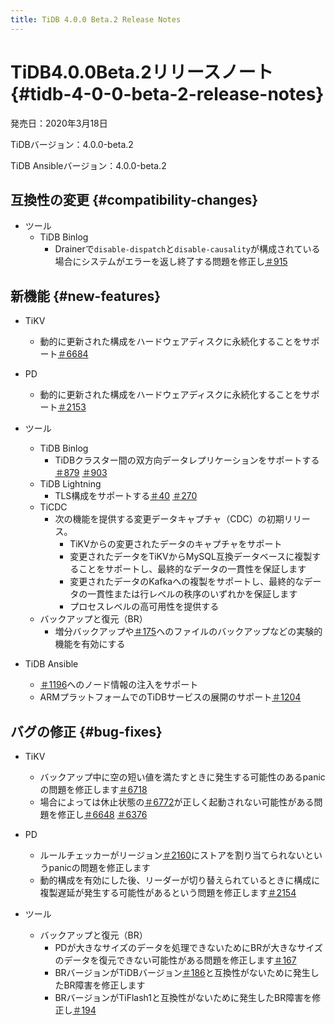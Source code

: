 ```yaml
---
title: TiDB 4.0.0 Beta.2 Release Notes
---
```


# TiDB4.0.0Beta.2リリースノート {#tidb-4-0-0-beta-2-release-notes}

発売日：2020年3月18日

TiDBバージョン：4.0.0-beta.2

TiDB Ansibleバージョン：4.0.0-beta.2

## 互換性の変更 {#compatibility-changes}

-   ツール
    -   TiDB Binlog
        -   Drainerで`disable-dispatch`と`disable-causality`が構成されている場合にシステムがエラーを返し終了する問題を修正し[＃915](https://github.com/pingcap/tidb-binlog/pull/915)

## 新機能 {#new-features}

-   TiKV
    -   動的に更新された構成をハードウェアディスクに永続化することをサポート[＃6684](https://github.com/tikv/tikv/pull/6684)

-   PD
    -   動的に更新された構成をハードウェアディスクに永続化することをサポート[＃2153](https://github.com/pingcap/pd/pull/2153)

-   ツール
    -   TiDB Binlog
        -   TiDBクラスター間の双方向データレプリケーションをサポートする[＃879](https://github.com/pingcap/tidb-binlog/pull/879) [＃903](https://github.com/pingcap/tidb-binlog/pull/903)
    -   TiDB Lightning
        -   TLS構成をサポートする[＃40](https://github.com/tikv/importer/pull/40) [＃270](https://github.com/pingcap/tidb-lightning/pull/270)
    -   TiCDC
        -   次の機能を提供する変更データキャプチャ（CDC）の初期リリース。
            -   TiKVからの変更されたデータのキャプチャをサポート
            -   変更されたデータをTiKVからMySQL互換データベースに複製することをサポートし、最終的なデータの一貫性を保証します
            -   変更されたデータのKafkaへの複製をサポートし、最終的なデータの一貫性または行レベルの秩序のいずれかを保証します
            -   プロセスレベルの高可用性を提供する
    -   バックアップと復元（BR）
        -   増分バックアップや[＃175](https://github.com/pingcap/br/pull/175)へのファイルのバックアップなどの実験的機能を有効にする

-   TiDB Ansible
    -   [＃1196](https://github.com/pingcap/tidb-ansible/pull/1196)へのノード情報の注入をサポート
    -   ARMプラットフォームでのTiDBサービスの展開のサポート[＃1204](https://github.com/pingcap/tidb-ansible/pull/1204)

## バグの修正 {#bug-fixes}

-   TiKV
    -   バックアップ中に空の短い値を満たすときに発生する可能性のあるpanicの問題を修正します[＃6718](https://github.com/tikv/tikv/pull/6718)
    -   場合によっては休止状態の[＃6772](https://github.com/tikv/tikv/pull/6672)が正しく起動されない可能性がある問題を修正し[＃6648](https://github.com/tikv/tikv/pull/6648) [＃6376](https://github.com/tikv/tikv/pull/6736)

-   PD
    -   ルールチェッカーがリージョン[＃2160](https://github.com/pingcap/pd/pull/2160)にストアを割り当てられないというpanicの問題を修正します
    -   動的構成を有効にした後、リーダーが切り替えられているときに構成に複製遅延が発生する可能性があるという問題を修正します[＃2154](https://github.com/pingcap/pd/pull/2154)

-   ツール
    -   バックアップと復元（BR）
        -   PDが大きなサイズのデータを処理できないためにBRが大きなサイズのデータを復元できない可能性がある問題を修正します[＃167](https://github.com/pingcap/br/pull/167)
        -   BRバージョンがTiDBバージョン[＃186](https://github.com/pingcap/br/pull/186)と互換性がないために発生したBR障害を修正します
        -   BRバージョンがTiFlash1と互換性がないために発生したBR障害を修正し[＃194](https://github.com/pingcap/br/pull/194)
